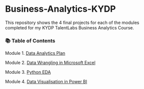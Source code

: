 # Business-Analytics-KYDP
This repository shows the 4 final projects for each of the modules completed for my KYDP TalentLabs Business Analytics Course.

### 📚 Table of Contents
Module 1. [Data Analytics Plan](https://github.com/haiilingg/Business-Analytics-KYDP/tree/main/Data%20Analytics%20Plan)

Module 2. [Data Wrangling in Microsoft Excel](https://github.com/haiilingg/Business-Analytics-KYDP/tree/main/Data%20Wrangling%20in%20Microsoft%20Excel)

Module 3. [Python EDA](https://github.com/haiilingg/Business-Analytics-KYDP/tree/main/Python%20EDA)

Module 4. [Data Visualisation in Power BI](https://github.com/haiilingg/Business-Analytics-KYDP/tree/main/Data%20Visualisation)



